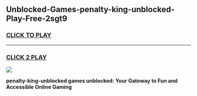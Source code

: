 
## Unblocked-Games-penalty-king-unblocked-Play-Free-2sgt9
<h3>
<a href="https://premium76.site?title=penalty-king-unblocked&ref=18A1">CLICK TO PLAY</a></h3>
<hr>

<h3>
<a href="https://premium76.site?title=penalty-king-unblocked&ref=18A1">CLICK 2 PLAY</a>
  
</h3>

<a href="https://premium76.site?title=penalty-king-unblocked&ref=18A1"><img src="https://clearcache.store/games.png"></a>


**penalty-king-unblocked games unblocked: Your Gateway to Fun and Accessible Online Gaming**
